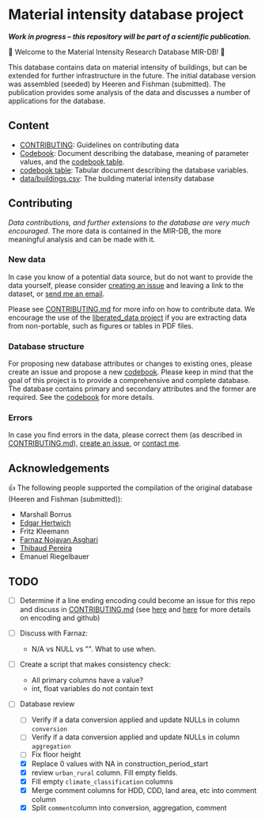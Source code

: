 # Material intensity database project

***Work in progress – this repository will be part of a scientific publication.***

:floppy_disk:  Welcome to the Material Intensity Research Database MIR-DB!  :floppy_disk:  

This database contains data on material intensity of buildings, but can be extended for further infrastructure in the future. The initial database version was assembled (seeded) by Heeren and Fishman (submitted). The publication provides some analysis of the data and discusses a number of applications for the database.

## Content

- [CONTRIBUTING](CONTRIBUTING.md): Guidelines on contributing data
- [Codebook](codebook.md): Document describing the database, meaning of parameter values, and the [codebook table](codebook.csv).
- [codebook table](codebook.csv): Tabular document describing the database variables.
- [data/buildings.csv](data/buildings.csv): The building material intensity database

## Contributing

*Data contributions, and further extensions to the database are very much encouraged.* The more data is contained in the MIR-DB, the more meaningful analysis and can be made with it.

### New data

In case you know of a potential data source, but do not want to provide the data yourself, please consider [creating an issue](https://github.com/nheeren/material_intensity_db/issues/) and leaving a link to the dataset, or [send me an email](https://github.com/nheeren).

Please see [CONTRIBUTING.md](CONTRIBUTING.md) for more info on how to contribute data. We encourage the use of the [liberated_data project](https://github.com/nheeren/liberated_data) if you are extracting data from non-portable, such as figures or tables in PDF files.

### Database structure

For proposing new database attributes or changes to existing ones, please create an issue and propose a new [codebook](codebook.md). Please keep in mind that the goal of this project is to provide a comprehensive and complete database. The database contains primary and secondary attributes and the former are required. See the [codebook](codebook.md) for more details.

### Errors

In case you find errors in the data, please correct them (as described in [CONTRIBUTING.md](CONTRIBUTING.md)), [create an issue](https://github.com/nheeren/material_intensity_db/issues/), or [contact me](https://github.com/nheeren).

## Acknowledgements

:+1: The following people supported the compilation of the original database (Heeren and Fishman (submitted)):

- Marshall Borrus
- [Edgar Hertwich](https://github.com/Hertwich)
- Fritz Kleemann 
- [Farnaz Nojavan Asghari](https://github.com/farnazn)
- [Thibaud Pereira](https://github.com/ThibPereira)
- Emanuel Riegelbauer

## TODO

- [ ] Determine if a line ending encoding could become an issue for this repo and discuss in [CONTRIBUTING.md](CONTRIBUTING.md) (see [here](https://stackoverflow.com/a/10855862/2075003) and [here](https://help.github.com/articles/dealing-with-line-endings/) for more details on encoding and github)
- [ ] Discuss with Farnaz:
  - N/A vs NULL vs "". What to use when.
- [ ] Create a script that makes consistency check:
  - All primary columns have a value?
  - int, float variables do not contain text

- [ ] Database review
  - [ ] Verify if a data conversion applied and update NULLs in column `conversion`
  - [ ] Verify if a data conversion applied and update NULLs in column `aggregation`
  - [ ] Fix floor height
  - [x] Replace 0 values with NA in construction_period_start
  - [x] review `urban_rural` column. Fill empty fields.	
  - [x] Fill empty `climate_classification` columns
  - [x] Merge comment columns for HDD, CDD, land area, etc into comment column
  - [x] Split `comment`column into conversion, aggregation, comment